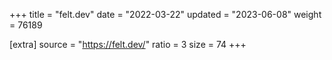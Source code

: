 +++
title = "felt.dev"
date = "2022-03-22"
updated = "2023-06-08"
weight = 76189

[extra]
source = "https://felt.dev/"
ratio = 3
size = 74
+++
